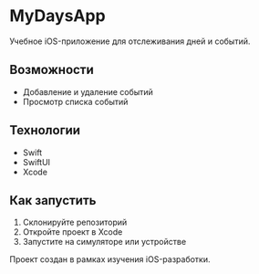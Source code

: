 # MyDaysApp

Учебное iOS-приложение для отслеживания дней и событий.

## Возможности
- Добавление и удаление событий
- Просмотр списка событий

## Технологии
- Swift
- SwiftUI
- Xcode

## Как запустить
1. Склонируйте репозиторий
2. Откройте проект в Xcode
3. Запустите на симуляторе или устройстве


Проект создан в рамках изучения iOS-разработки.  
